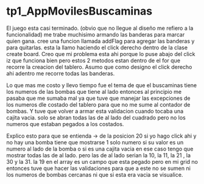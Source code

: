 # tp1_AppMovilesBuscaminas

El juego esta casi terminado. (obvio que no llegue al diseño me refiero a la funcionalidad) 
me trabe muchisimo armando las banderas para marcar quien gana. 
cree una funcion llamada addFlag para agregar las banderas y para quitarlas. 
esta la llamo haciendo el click derecho dentro de la clase create board. Creo que mi problema esta ahi porque lo puse abajo del click iz
que funciona bien pero estos 2 metodos estan dentro de el for que recorre la creacion del tablero. Asumo que como designo el click derecho ahi adentro me recorre
todas las banderas. 

Lo que mas me costo y llevo tiempo fue el tema de que el buscaminas tiene los numeros de las bombas que tiene al lado entonces al principio me pasaba que me sumaba mal 
ya que tuve que manejar las excepciones de los numeros dle costado del tablero para que no me sume al contador de bombas. Y tuve que volver a armar esta validacion cuando tocaba 
una cajita vacia. solo se abran todas las de al lado del cuadrado pero no los numeros que estaban pegados a los costados. 

Explico esto para que se entienda -> de la posicion 20 si yo hago click ahi y no hay una bomba tiene que mostrarse 1 solo numero si su valor es un numero al lado de la bomba o si 
es una cajita vacia en ese caso tengo que mostrar todas las de al lado. pero las de al lado serian la 10, la 11, la 21 , la 30 y la 31. 
la 19 en el array es un campo que esta pegado pero en mi grid no entonces tuve que hacer las validaciones para que a este no se sumen ni los numeros de bombas cercanas 
ni que si esta era vacia se visualice. 

